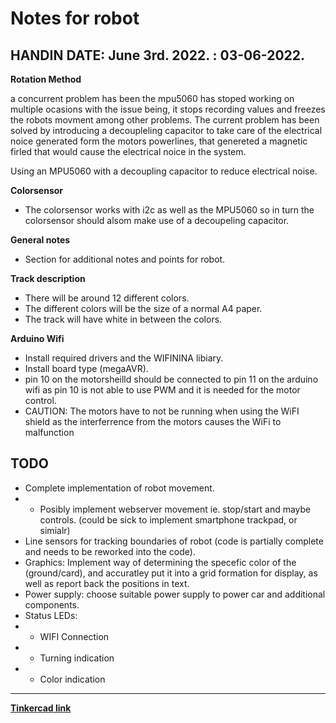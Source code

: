# Notes for robot

**HANDIN DATE:** 
June 3rd. 2022. : 03-06-2022.
-

**Rotation Method**

a concurrent problem has been the mpu5060 has stoped working on multiple ocasions with the issue being, it stops recording values and freezes the robots movment among other problems. 
The current problem has been solved by introducing a decoupleling capacitor to take care of the electrical noice generated form the motors powerlines, that genereted a magnetic firled that would cause the electrical noice in the system. 

Using an MPU5060 with a decoupling capacitor to reduce electrical noise.         


**Colorsensor**
- The colorsensor works with i2c as well as the MPU5060 so in turn the colorsensor should alsom make use of a decoupeling capacitor.


**General notes** 
- Section for additional notes and points for robot.


**Track description**
- There will be around 12 different colors.
- The different colors will be the size of a normal A4 paper. 
- The track will have white in between the colors. 
 
**Arduino Wifi**
- Install required drivers and the WIFININA libiary. 
- Install board type (megaAVR). 
- pin 10 on the motorsheilld should be connected to pin 11 on the arduino wifi as pin 10 is not able to use PWM and it is needed for the motor control. 
- CAUTION: The motors have to not be running when using the WiFI shield as the interferrence from the motors causes the WiFi to malfunction

**TODO**
-
- Complete implementation of robot movement.
- - Posibly implement webserver movement ie. stop/start and maybe controls. (could be sick to implement smartphone trackpad, or simialr)
- Line sensors for tracking boundaries of robot (code is partially complete and needs to be reworked into the code).
- Graphics: Implement way of determining the specefic color of the (ground/card), and accuratley put it into a grid formation for display, as well as report back the positions in text. 
- Power supply: choose suitable power supply to power car and additional components. 
- Status LEDs:
- - WIFI Connection
- - Turning indication
- - Color indication


---

**[Tinkercad link](https://www.tinkercad.com/things/cVaP56cp1Xu-magnificent-jarv-wluff/edit?sharecode=f-WMT-jDCFX4ljCWVwpv9Y9nf8SZGSp0SBOLLC0KjG4)** 


